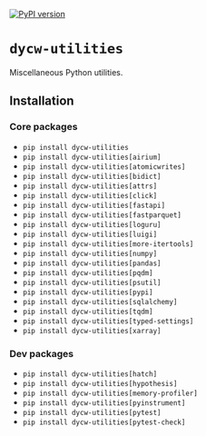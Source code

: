 [![PyPI version](https://badge.fury.io/py/dycw-utilities.svg)](https://badge.fury.io/py/dycw-utilities)

# `dycw-utilities`

Miscellaneous Python utilities.

## Installation

### Core packages

- `pip install dycw-utilities`
- `pip install dycw-utilities[airium]`
- `pip install dycw-utilities[atomicwrites]`
- `pip install dycw-utilities[bidict]`
- `pip install dycw-utilities[attrs]`
- `pip install dycw-utilities[click]`
- `pip install dycw-utilities[fastapi]`
- `pip install dycw-utilities[fastparquet]`
- `pip install dycw-utilities[loguru]`
- `pip install dycw-utilities[luigi]`
- `pip install dycw-utilities[more-itertools]`
- `pip install dycw-utilities[numpy]`
- `pip install dycw-utilities[pandas]`
- `pip install dycw-utilities[pqdm]`
- `pip install dycw-utilities[psutil]`
- `pip install dycw-utilities[pypi]`
- `pip install dycw-utilities[sqlalchemy]`
- `pip install dycw-utilities[tqdm]`
- `pip install dycw-utilities[typed-settings]`
- `pip install dycw-utilities[xarray]`

### Dev packages

- `pip install dycw-utilities[hatch]`
- `pip install dycw-utilities[hypothesis]`
- `pip install dycw-utilities[memory-profiler]`
- `pip install dycw-utilities[pyinstrument]`
- `pip install dycw-utilities[pytest]`
- `pip install dycw-utilities[pytest-check]`
